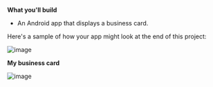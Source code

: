 **What you'll build**

- An Android app that displays a business card.

Here's a sample of how your app might look at the end of this project:

![image](https://github.com/user-attachments/assets/8febdf54-80c0-4468-9bd3-d597d97ee12d)

**My business card**

![image](https://github.com/user-attachments/assets/d5501e6c-7894-4547-b957-b38e5b97a254)

